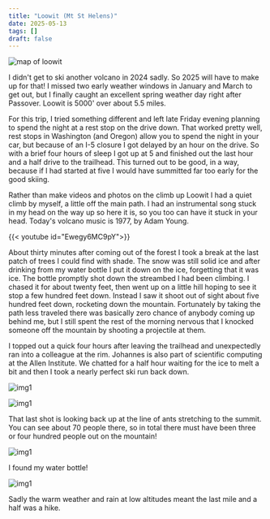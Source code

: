 ```yaml
---
title: "Loowit (Mt St Helens)"
date: 2025-05-13
tags: []
draft: false
---
```


![map of loowit](/static/maps/helens.png)

I didn't get to ski another volcano in 2024 sadly. So 2025 will have to make up for that! I missed two early weather windows in January and March to get out, but I finally caught an excellent spring weather day right after Passover. Loowit is 5000' over about 5.5 miles.

For this trip, I tried something different and left late Friday evening planning to spend the night at a rest stop on the drive down. That worked pretty well, rest stops in Washington (and Oregon) allow you to spend the night in your car, but because of an I-5 closure I got delayed by an hour on the drive. So with a brief four hours of sleep I got up at 5 and finished out the last hour and a half drive to the trailhead. This turned out to be good, in a way, because if I had started at five I would have summitted far too early for the good skiing.

Rather than make videos and photos on the climb up Loowit I had a quiet climb by myself, a little off the main path. I had an instrumental song stuck in my head on the way up so here it is, so you too can have it stuck in your head. Today's volcano music is 1977, by Adam Young.

{{< youtube id="Ewegy6MC9pY">}}<space>

About thirty minutes after coming out of the forest I took a break at the last patch of trees I could find with shade. The snow was still solid ice and after drinking from my water bottle I put it down on the ice, forgetting that it was ice. The bottle promptly shot down the streambed I had been climbing. I chased it for about twenty feet, then went up on a little hill hoping to see it stop a few hundred feet down. Instead I saw it shoot out of sight about five hundred feet down, rocketing down the mountain. Fortunately by taking the path less traveled there was basically zero chance of anybody coming up behind me, but I still spent the rest of the morning nervous that I knocked someone off the mountain by shooting a projectile at them.

I topped out a quick four hours after leaving the trailhead and unexpectedly ran into a colleague at the rim. Johannes is also part of scientific computing at the Allen Institute. We chatted for a half hour waiting for the ice to melt a bit and then I took a nearly perfect ski run back down.

![img1](/static/24_helens/IMG_3660.png)

![img1](/static/24_helens/IMG_3661.png)

That last shot is looking back up at the line of ants stretching to the summit. You can see about 70 people there, so in total there must have been three or four hundred people out on the mountain!

![img1](/static/24_helens/IMG_3662.png)

I found my water bottle!

![img1](/static/24_helens/IMG_3663.png)

Sadly the warm weather and rain at low altitudes meant the last mile and a half was a hike. 
